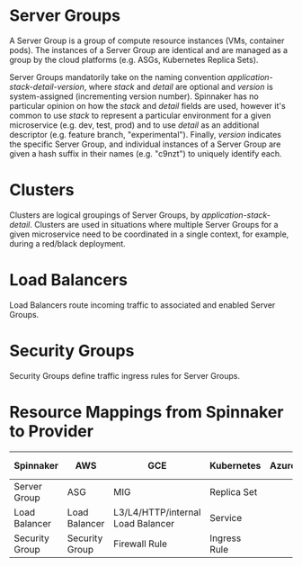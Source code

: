 # Server Groups

A Server Group is a group of compute resource instances (VMs, container pods). The instances of a Server Group are identical and are managed as a group by the cloud platforms (e.g. ASGs, Kubernetes Replica Sets).

Server Groups mandatorily take on the naming convention *application-stack-detail-version*, where *stack* and *detail* are optional and *version* is system-assigned (incrementing version number). Spinnaker has no particular opinion on how the *stack* and *detail* fields are used, however it's common to use *stack* to represent a particular environment for a given microservice (e.g. dev, test, prod) and to use *detail* as an additional descriptor (e.g. feature branch, "experimental"). Finally, *version* indicates the specific Server Group, and individual instances of a Server Group are given a hash suffix in their names (e.g. "c9nzt") to uniquely identify each.

# Clusters

Clusters are logical groupings of Server Groups, by *application-stack-detail*. Clusters are used in situations where multiple Server Groups for a given microservice need to be coordinated in a single context, for example, during a red/black deployment.

# Load Balancers

Load Balancers route incoming traffic to associated and enabled Server Groups.

# Security Groups

Security Groups define traffic ingress rules for Server Groups.

# Resource Mappings from Spinnaker to Provider

Spinnaker | AWS | GCE | Kubernetes | Azure | OpenStack | Cloud Foundry
---|---|---|---|---|---|---
Server Group | ASG | MIG | Replica Set
Load Balancer | Load Balancer | L3/L4/HTTP/internal Load Balancer | Service
Security Group | Security Group | Firewall Rule | Ingress Rule
